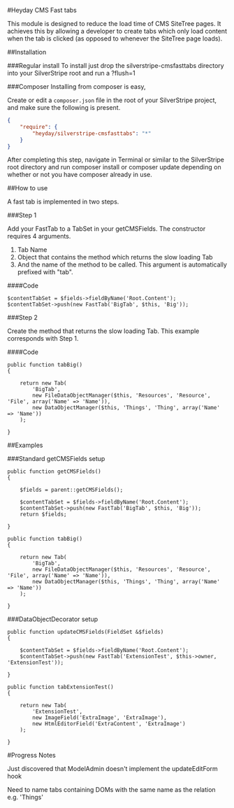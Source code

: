 #Heyday CMS Fast tabs

This module is designed to reduce the load time of CMS SiteTree pages. It achieves this by allowing a developer to create tabs which only load content when the tab is clicked (as opposed to whenever the SiteTree page loads).

##Installation

###Regular install
To install just drop the silverstripe-cmsfasttabs directory into your SilverStripe root and run a ?flush=1

###Composer
Installing from composer is easy,

Create or edit a `composer.json` file in the root of your SilverStripe project, and make sure the following is present.

```json
{
    "require": {
        "heyday/silverstripe-cmsfasttabs": "*"
    }
}
```
After completing this step, navigate in Terminal or similar to the SilverStripe root directory and run composer install or composer update depending on whether or not you have composer already in use.

##How to use

A fast tab is implemented in two steps. 

###Step 1

Add your FastTab to a TabSet in your getCMSFields. The constructor requires 4 arguments.

1. Tab Name
2. Object that contains the method which returns the slow loading Tab
3. And the name of the method to be called. This argument is automatically prefixed with "tab".

####Code

	$contentTabSet = $fields->fieldByName('Root.Content');
	$contentTabSet->push(new FastTab('BigTab', $this, 'Big'));
	
###Step 2

Create the method that returns the slow loading Tab. This example corresponds with Step 1.

####Code

	public function tabBig()
	{

		return new Tab(
			'BigTab',
			new FileDataObjectManager($this, 'Resources', 'Resource', 'File', array('Name' => 'Name')),
			new DataObjectManager($this, 'Things', 'Thing', array('Name' => 'Name'))
		);

	}
	

##Examples

###Standard getCMSFields setup

	public function getCMSFields()
	{

		$fields = parent::getCMSFields();

		$contentTabSet = $fields->fieldByName('Root.Content');
		$contentTabSet->push(new FastTab('BigTab', $this, 'Big'));
		return $fields;

	}

	public function tabBig()
	{

		return new Tab(
			'BigTab',
			new FileDataObjectManager($this, 'Resources', 'Resource', 'File', array('Name' => 'Name')),
			new DataObjectManager($this, 'Things', 'Thing', array('Name' => 'Name'))
		);

	}

###DataObjectDecorator setup

	public function updateCMSFields(FieldSet &$fields)
	{

		$contentTabSet = $fields->fieldByName('Root.Content');
		$contentTabSet->push(new FastTab('ExtensionTest', $this->owner, 'ExtensionTest'));

	}

	public function tabExtensionTest()
	{

		return new Tab(
			'ExtensionTest',
			new ImageField('ExtraImage', 'ExtraImage'),
			new HtmlEditorField('ExtraContent', 'ExtraImage')
		);

	}


#Progress Notes

Just discovered that ModelAdmin doesn't implement the updateEditForm hook

Need to name tabs containing DOMs with the same name as the relation e.g. 'Things'
